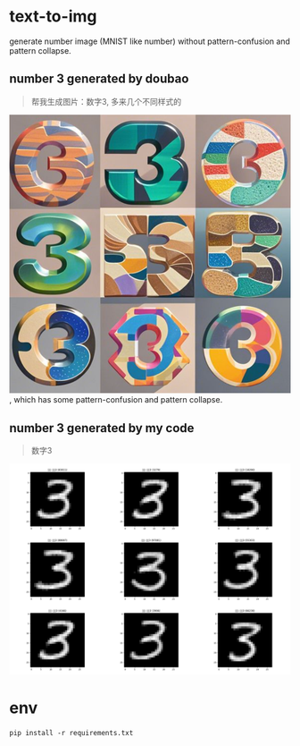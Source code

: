 # text-to-img

generate number image (MNIST like number) without pattern-confusion and pattern collapse.

## number 3 generated by doubao
> 帮我生成图片：数字3, 多来几个不同样式的

![](https://github.com/zzt93/text-to-img-model/blob/533f76de508f9763b71664df50814e8583e22c5a/showcase/3.png), which has some pattern-confusion and pattern collapse.

## number 3 generated by my code
> 数字3

![](https://github.com/zzt93/text-to-img-model/blob/533f76de508f9763b71664df50814e8583e22c5a/showcase/m_3.png)

# env
```shell
pip install -r requirements.txt
```